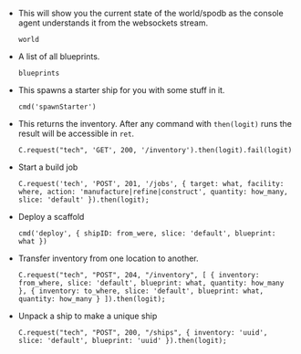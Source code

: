 * This will show you the current state of the world/spodb as the console agent understands it from the websockets stream.

	`world`
	
* A list of all blueprints.

	`blueprints`

* This spawns a starter ship for you with some stuff in it.

	`cmd('spawnStarter')`

	
* This returns the inventory. After any command with `then(logit)` runs the result will be accessible in `ret`.

	`
	C.request("tech", 'GET', 200, '/inventory').then(logit).fail(logit)
	`

* Start a build job

	`
	C.request('tech', 'POST', 201, '/jobs', {
        target: what,
        facility: where,
        action: 'manufacture|refine|construct',
        quantity: how_many,
        slice: 'default'
    }).then(logit);
    `

* Deploy a scaffold

	`cmd('deploy', { shipID: from_were, slice: 'default', blueprint: what })`
	
* Transfer inventory from one location to another.

	`
	C.request("tech", "POST", 204, "/inventory", [
		{ inventory: from_where, slice: 'default', blueprint: what, quantity: how_many },
		{ inventory: to_where, slice: 'default', blueprint: what, quantity: how_many }
	]).then(logit);
	`

* Unpack a ship to make a unique ship

	`
	C.request("tech", "POST", 200, "/ships", {
		inventory: 'uuid',
		slice: 'default',
		blueprint: 'uuid'
	}).then(logit);
	`
